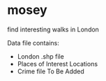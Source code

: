 # mosey
find interesting walks in London

Data file contains: 
- London .shp file
- Places of Interest Locations
- Crime file To Be Added
